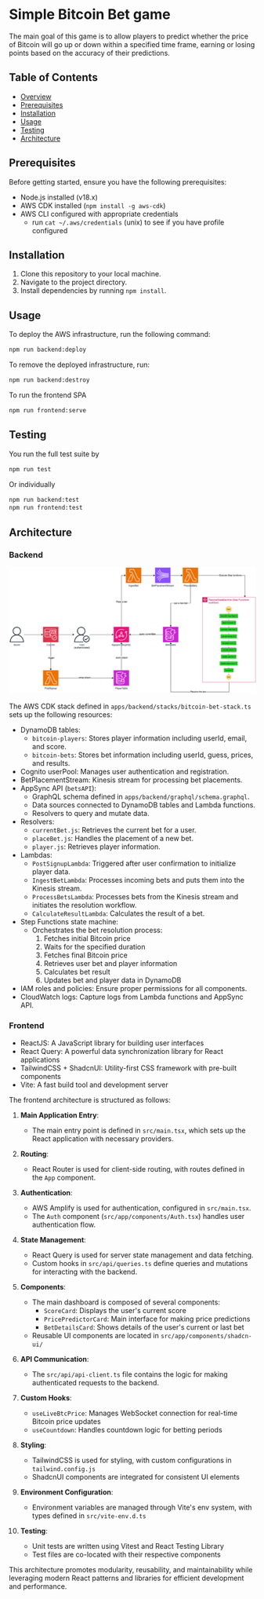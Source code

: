 # Simple Bitcoin Bet game

The main goal of this game is to allow players to predict whether the price of Bitcoin will go up or down within a specified time frame, earning or losing points based on the accuracy of their predictions.

## Table of Contents

- [Overview](#overview)
- [Prerequisites](#prerequisites)
- [Installation](#installation)
- [Usage](#usage)
- [Testing](#testing)
- [Architecture](#architecture)

## Prerequisites

Before getting started, ensure you have the following prerequisites:

- Node.js installed (v18.x)
- AWS CDK installed (`npm install -g aws-cdk`)
- AWS CLI configured with appropriate credentials
  - run `cat ~/.aws/credentials` (unix) to see if you have profile configured

## Installation

1. Clone this repository to your local machine.
2. Navigate to the project directory.
3. Install dependencies by running `npm install`.

## Usage

To deploy the AWS infrastructure, run the following command:

```bash
npm run backend:deploy
```

To remove the deployed infrastructure, run:

```bash
npm run backend:destroy
```

To run the frontend SPA

```bash
npm run frontend:serve
```

## Testing

You run the full test suite by

```bash
npm run test
```

Or individually

```bash
npm run backend:test
npm run frontend:test
```

## Architecture

### Backend

![alt text](architecture.png)

The AWS CDK stack defined in `apps/backend/stacks/bitcoin-bet-stack.ts` sets up the following resources:

- DynamoDB tables:
  - `bitcoin-players`: Stores player information including userId, email, and score.
  - `bitcoin-bets`: Stores bet information including userId, guess, prices, and results.
- Cognito userPool: Manages user authentication and registration.
- BetPlacementStream: Kinesis stream for processing bet placements.
- AppSync API (`betsAPI`):
  - GraphQL schema defined in `apps/backend/graphql/schema.graphql`.
  - Data sources connected to DynamoDB tables and Lambda functions.
  - Resolvers to query and mutate data.
- Resolvers:
  - `currentBet.js`: Retrieves the current bet for a user.
  - `placeBet.js`: Handles the placement of a new bet.
  - `player.js`: Retrieves player information.
- Lambdas:
  - `PostSignupLambda`: Triggered after user confirmation to initialize player data.
  - `IngestBetLambda`: Processes incoming bets and puts them into the Kinesis stream.
  - `ProcessBetsLambda`: Processes bets from the Kinesis stream and initiates the resolution workflow.
  - `CalculateResultLambda`: Calculates the result of a bet.
- Step Functions state machine:
  - Orchestrates the bet resolution process:
    1. Fetches initial Bitcoin price
    2. Waits for the specified duration
    3. Fetches final Bitcoin price
    4. Retrieves user bet and player information
    5. Calculates bet result
    6. Updates bet and player data in DynamoDB
- IAM roles and policies: Ensure proper permissions for all components.
- CloudWatch logs: Capture logs from Lambda functions and AppSync API.

### Frontend

- ReactJS: A JavaScript library for building user interfaces
- React Query: A powerful data synchronization library for React applications
- TailwindCSS + ShadcnUI: Utility-first CSS framework with pre-built components
- Vite: A fast build tool and development server

The frontend architecture is structured as follows:

1. **Main Application Entry**:

   - The main entry point is defined in `src/main.tsx`, which sets up the React application with necessary providers.

2. **Routing**:

   - React Router is used for client-side routing, with routes defined in the `App` component.

3. **Authentication**:

   - AWS Amplify is used for authentication, configured in `src/main.tsx`.
   - The `Auth` component (`src/app/components/Auth.tsx`) handles user authentication flow.

4. **State Management**:

   - React Query is used for server state management and data fetching.
   - Custom hooks in `src/api/queries.ts` define queries and mutations for interacting with the backend.

5. **Components**:

   - The main dashboard is composed of several components:
     - `ScoreCard`: Displays the user's current score
     - `PricePredictorCard`: Main interface for making price predictions
     - `BetDetailsCard`: Shows details of the user's current or last bet
   - Reusable UI components are located in `src/app/components/shadcn-ui/`

6. **API Communication**:

   - The `src/api/api-client.ts` file contains the logic for making authenticated requests to the backend.

7. **Custom Hooks**:

   - `useLiveBtcPrice`: Manages WebSocket connection for real-time Bitcoin price updates
   - `useCountdown`: Handles countdown logic for betting periods

8. **Styling**:

   - TailwindCSS is used for styling, with custom configurations in `tailwind.config.js`
   - ShadcnUI components are integrated for consistent UI elements

9. **Environment Configuration**:

   - Environment variables are managed through Vite's env system, with types defined in `src/vite-env.d.ts`

10. **Testing**:
    - Unit tests are written using Vitest and React Testing Library
    - Test files are co-located with their respective components

This architecture promotes modularity, reusability, and maintainability while leveraging modern React patterns and libraries for efficient development and performance.

